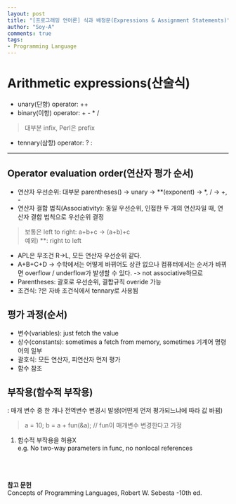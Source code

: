 ```yaml
---
layout: post
title: "[프로그래밍 언어론] 식과 배정문(Expressions & Assignment Statements)"
author: "Soy-A"
comments: true
tags:
- Programming Language
---
```


# Arithmetic expressions(산술식)

- unary(단항) operator: ++
- binary(이항) operator: + - * /
> 대부분 infix, Perl은 prefix
- tennary(삼항) operator: ? :

---

## Operator evaluation order(연산자 평가 순서)

- 연산자 우선순위: 대부분 parentheses() -> unary -> \*\*(exponent) -> *, / -> +, -
- 연산자 결합 법칙(Associativity): 동일 우선순위, 인접한 두 개의 연산자일 때, 연산자 결합 법칙으로 우선순위 결정
>보통은 left to right: a+b+c -> (a+b)+c<br/>
예외) **: right to left
  - APL은 무조건 R->L, 모든 연산자 우선순위 같다.
  - A+B+C+D -> 수학에서는 어떻게 바뀌어도 상관 없으나 컴퓨터에서는 순서가 바뀌면 overflow / underflow가 발생할 수 있다.  -> not associative하므로
- Parentheses: 괄호로 우선순위, 결합규칙 overide 가능
- 조건식: ?은 자바 조건식에서 tennary로 사용됨

## 평가 과정(순서)
- 변수(variables): just fetch the value
- 상수(constants): sometimes a fetch from memory, sometimes 기계어 명령어의 일부
- 괄호식: 모든 연산자, 피연산자 먼저 평가
- 함수 참조

## 부작용(함수적 부작용)
: 매개 변수 중 한 개나 전역변수 변경시 발생(어떤게 먼저 평가되느냐에 따라 값 바뀜)
> a = 10; b = a + fun(&a);  // fun이 매개변수 변경한다고 가정
1. 함수적 부작용을 허용X<br/>
e.g. No two-way parameters in func, no nonlocal references



<br/><br/><br/>
**참고 문헌**<br/>
Concepts of Programming Languages, Robert W. Sebesta -10th ed.
